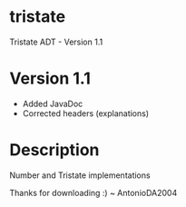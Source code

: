 # tristate
Tristate ADT - Version 1.1

# Version 1.1
- Added JavaDoc
- Corrected headers (explanations)

# Description
Number and Tristate implementations

Thanks for downloading :) 
~ AntonioDA2004
